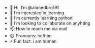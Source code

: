 - 👋 Hi, I’m @ahmedbro191
- 👀 I’m interested in learning
- 🌱 I’m currently learning python
- 💞️ I’m looking to collaborate on anyhting
- 📫 How to reach me via mail
- 😄 Pronouns: he/him
- ⚡ Fun fact: i am human

<!---
ahmedbro191/ahmedbro191 is a ✨ special ✨ repository because its `README.md` (this file) appears on your GitHub profile.
You can click the Preview link to take a look at your changes.
--->
